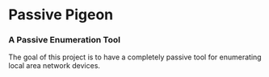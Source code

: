 # Passive Pigeon
### A Passive Enumeration Tool

The goal of this project is to have a completely passive tool for enumerating local area network devices.